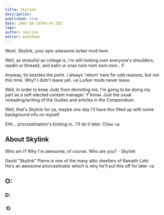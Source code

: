 ```yaml
---
title: Skylink
description:
published: true
date: 2007-10-19T04:47:35Z
tags:
author: skylink
editor: markdown
---
```


Woot. Skylink, your epic awesome lurker mod here.

Well, as stressful as college is, i'm still looking over everyone's shoulders, readin ur threadz, and eatin ur snax nom nom nom nom.. :F

Anyway, tis besides the point. I always 'return' here for odd reasons, but not this time. Why? I didn't leave yet. =p Lurker mods never leave.

Well, In order to keep Jodz from demoting me, I'm going to be doing my part as a self-elected content manager. Y'know. Just the usual rereading/writing of the Guides and articles in the Compendium.

Well, that's Skylink for ya, maybe one day I'll have this filled up with some background info on myself.

Ehh... procrastination's kicking in.. I'll do it later. Chau =p 

## About Skylink

Who am I? Why I'm awesome, of course. Who are you? - Skylink

David "Skylink" Pierre is one of the many attic dwellers of Ramath-Lehi. He's an awesome procrastinator which is why he'll put this off for later =p

## O:
### D:
### :D